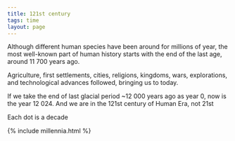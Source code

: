 ```yaml
---
title: 121st century
tags: time 
layout: page
---
```



Although different human species have been around for millions of year, the most well-known part of human history starts with the end of the last age, around 11 700 years ago. 

Agriculture, first settlements, cities, religions, kingdoms, wars, explorations, and technological advances followed, bringing us to today. 

If we take the end of last glacial period ~12 000 years ago as year 0, now is the year 12 024. And we are in the 121st century of Human Era, not 21st

Each dot is a decade 

{% include millennia.html %}
